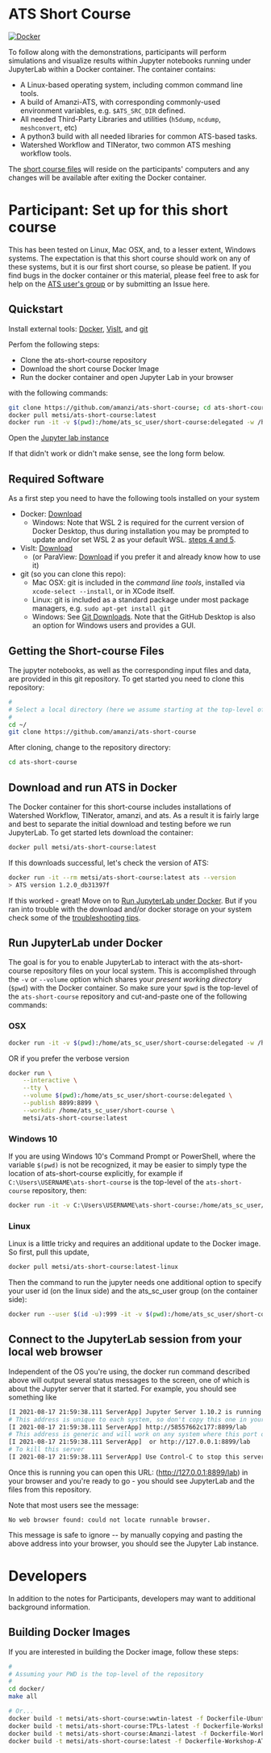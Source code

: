 # ATS Short Course

[![Docker](https://github.com/amanzi/ats-short-course/actions/workflows/docker-test.yml/badge.svg?branch=main)](https://github.com/amanzi/ats-short-course/actions/workflows/docker-test.yml)

To follow along with the demonstrations, participants will perform simulations and visualize results within Jupyter notebooks running under JupyterLab within a Docker container.  The container contains:

* A Linux-based operating system, including common command line tools.
* A build of Amanzi-ATS, with corresponding commonly-used environment variables, e.g. `$ATS_SRC_DIR` defined.
* All needed Third-Party Libraries and utilities (`h5dump`, `ncdump`, `meshconvert`, etc)
* A python3 build with all needed libraries for common ATS-based tasks.
* Watershed Workflow and TINerator, two common ATS meshing workflow tools.

The [short course files](#getting-the-short-course-files) will reside on the participants' computers and any changes will be available after exiting the Docker container.

# Participant: Set up for this short course

This has been tested on Linux, Mac OSX, and, to a lesser extent, Windows systems.  The expectation is that this short course should work on any of these systems, but it is our first short course, so please be patient.  If you find bugs in the docker container or this material, please feel free to ask for help on the [ATS user's group](mailto:ats-users@googlegroups.com) or by submitting an Issue here.

## Quickstart

Install external tools: [Docker](https://www.docker.com/get-started), [VisIt](https://wci.llnl.gov/simulation/computer-codes/visit/executables), and [git](https://github.com/git-guides/install-git)

Perfom the following steps:

 * Clone the ats-short-course repository
 * Download the short course Docker Image
 * Run the docker container and open Jupyter Lab in your browser

with the following commands:

```sh
git clone https://github.com/amanzi/ats-short-course; cd ats-short-course
docker pull metsi/ats-short-course:latest
docker run -it -v $(pwd):/home/ats_sc_user/short-course:delegated -w /home/ats_sc_user/short-course -p 8899:8899 metsi/ats-short-course:latest
```

Open the [Jupyter lab instance](http://127.0.0.1:8899/lab)

If that didn't work or didn't make sense, see the long form below.

## Required Software

As a first step you need to have the following tools installed on your system

* Docker: [Download](https://www.docker.com/get-started)
  * Windows: Note that WSL 2 is required for the current version of Docker Desktop, thus during installation you may be prompted to update and/or set WSL 2 as your default WSL. [steps 4 and 5](https://docs.microsoft.com/en-us/windows/wsl/install-win10#step-4---download-the-linux-kernel-update-package).
* VisIt: [Download](https://wci.llnl.gov/simulation/computer-codes/visit/executables)
  * (or ParaView: [Download](https://www.paraview.org/download/) if you prefer it and already know how to use it)
* git (so you can clone this repo):
  * Mac OSX: git is included in the _command line tools_, installed via `xcode-select --install`, or in XCode itself.
  * Linux: git is included as a standard package under most package managers, e.g. `sudo apt-get install git`
  * Windows: See [Git Downloads](https://github.com/git-guides/install-git). Note that the GitHub Desktop is also an option for Windows users and provides a GUI.

## Getting the Short-course Files

<a name="files"></a>

The jupyter notebooks, as well as the corresponding input files and data, are provided in this git repository. To get started you need to clone this repository:

```sh
#
# Select a local directory (here we assume starting at the top-level of your home directory)
#
cd ~/
git clone https://github.com/amanzi/ats-short-course
```

After cloning, change to the repository directory:

``` sh
cd ats-short-course
```

## Download and run ATS in Docker

The Docker container for this short-course includes installations of Watershed Workflow, TINerator, amanzi, and ats.  As a result it is fairly large and best to separate the initial download and testing before we run JupyterLab.  To get started lets download the container:


``` sh
docker pull metsi/ats-short-course:latest
```

If this downloads successful, let's check the version of ATS:

``` sh
docker run -it --rm metsi/ats-short-course:latest ats --version
> ATS version 1.2.0_db31397f
```

If this worked - great!  Move on to [Run JupyterLab under Docker](#run-jupyterlab-under-docker).  But if you ran into trouble with the download and/or docker storage on your system check some of the [troubleshooting tips](DockerTips.md).



## Run JupyterLab under Docker

The goal is for you to enable JupyterLab to interact with the ats-short-course repository files on your local system.  This is accomplished through the `-v` or `--volume` option which shares your _present working directory_ (`$pwd`) with the Docker container.  So make sure your `$pwd` is the top-level of the `ats-short-course` repository and cut-and-paste one of the following commands:

### OSX

```sh
docker run -it -v $(pwd):/home/ats_sc_user/short-course:delegated -w /home/ats_sc_user/short-course -p 8899:8899 metsi/ats-short-course:latest
```

OR if you prefer the verbose version

```sh
docker run \
    --interactive \
    --tty \
    --volume $(pwd):/home/ats_sc_user/short-course:delegated \
    --publish 8899:8899 \
    --workdir /home/ats_sc_user/short-course \
    metsi/ats-short-course:latest
```

### Windows 10

If you are using Windows 10's Command Prompt or PowerShell, where the variable `$(pwd)` is not be recognized, it may be easier to simply type the location of ats-short-course explicitly, for example if `C:\Users\USERNAME\ats-short-course` is the top-level of the `ats-short-course` repository, then:

```sh
docker run -it -v C:\Users\USERNAME\ats-short-course:/home/ats_sc_user/short-course:delegated -w /home/ats_sc_user/short-course -p 8899:8899 metsi/ats-short-course:latest
```

### Linux

Linux is a little tricky and requires an additional update to the Docker image.  So first, pull this update,

``` sh
docker pull metsi/ats-short-course:latest-linux
```

Then the command to run the jupyter needs one additional option to specify your user id (on the linux side) and the ats_sc_user group (on the container side):

```sh
docker run --user $(id -u):999 -it -v $(pwd):/home/ats_sc_user/short-course:delegated -w /home/ats_sc_user/short-course -p 8899:8899 metsi/ats-short-course:latest-linux
```

## Connect to the JupyterLab session from your local web browser

Independent of the OS you're using, the docker run command described above will output several status messages to the screen, one of which is about the Jupyter server that it started.  For example, you should see something like 

``` sh
[I 2021-08-17 21:59:38.111 ServerApp] Jupyter Server 1.10.2 is running at:
# This address is unique to each system, so don't copy this one in your case
[I 2021-08-17 21:59:38.111 ServerApp] http://58557662c177:8899/lab
# This address is generic and will work on any system where this port on local host has not been allocated to another process
[I 2021-08-17 21:59:38.111 ServerApp]  or http://127.0.0.1:8899/lab
# To kill this server
[I 2021-08-17 21:59:38.111 ServerApp] Use Control-C to stop this server and shut down all kernels (twice to skip confirmation).
```

Once this is running you can open this URL: (http://127.0.0.1:8899/lab) in your browser and you're ready to go - you should see JupyterLab and the files from this repository.  

Note that most users see the message:

```
No web browser found: could not locate runnable browser.
```
This message is safe to ignore -- by manually copying and pasting the above address into your browser, you should see the Jupyter Lab instance.

# Developers

In addition to the notes for Participants, developers may want to additional background information.

## Building Docker Images

If you are interested in building the Docker image, follow these steps:

```sh
#
# Assuming your PWD is the top-level of the repository
#
cd docker/
make all

# Or...
docker build -t metsi/ats-short-course:wwtin-latest -f Dockerfile-Ubuntu-WW+TIN ./
docker build -t metsi/ats-short-course:TPLs-latest -f Dockerfile-Workshop-TPLs ./
docker build -t metsi/ats-short-course:Amanzi-latest -f Dockerfile-Workshop-Amanzi ./
docker build -t metsi/ats-short-course:latest -f Dockerfile-Workshop-ATS ./

```
